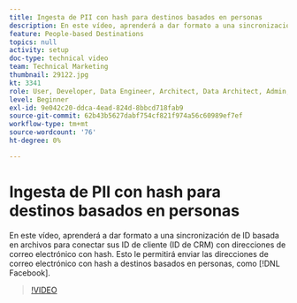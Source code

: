 ```yaml
---
title: Ingesta de PII con hash para destinos basados en personas
description: En este vídeo, aprenderá a dar formato a una sincronización de ID basada en archivos para conectar sus ID de cliente (ID de CRM) con direcciones de correo electrónico con hash.
feature: People-based Destinations
topics: null
activity: setup
doc-type: technical video
team: Technical Marketing
thumbnail: 29122.jpg
kt: 3341
role: User, Developer, Data Engineer, Architect, Data Architect, Admin, Leader
level: Beginner
exl-id: 9e042c20-ddca-4ead-824d-8bbcd718fab9
source-git-commit: 62b43b5627dabf754cf821f974a56c60989ef7ef
workflow-type: tm+mt
source-wordcount: '76'
ht-degree: 0%

---
```


# Ingesta de PII con hash para destinos basados en personas

En este vídeo, aprenderá a dar formato a una sincronización de ID basada en archivos para conectar sus ID de cliente (ID de CRM) con direcciones de correo electrónico con hash. Esto le permitirá enviar las direcciones de correo electrónico con hash a destinos basados en personas, como [!DNL Facebook].

>[!VIDEO](https://video.tv.adobe.com/v/29122/?quality=12)
